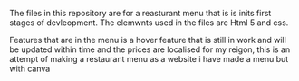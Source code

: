 The files in this repository are for a reasturant menu that is is inits first stages of devleopment. The elemwnts used in the files are Html 5 and css.

Features that are in the menu is a hover feature that is still in work and will be updated within time and the prices are localised for my reigon, this is an attempt of making a restaurant menu as a website i have made a menu but with canva

